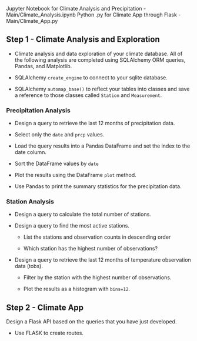 Jupyter Notebook for Climate Analysis and Precipitation - Main/Climate_Analysis.ipynb
Python .py for Climate App through Flask - Main/Climate_App.py

## Step 1 - Climate Analysis and Exploration

* Climate analysis and data exploration of your climate database. All of the following analysis are completed using SQLAlchemy ORM queries, Pandas, and Matplotlib.

* SQLAlchemy `create_engine` to connect to your sqlite database.

* SQLAlchemy `automap_base()` to reflect your tables into classes and save a reference to those classes called `Station` and `Measurement`.

### Precipitation Analysis

* Design a query to retrieve the last 12 months of precipitation data.

* Select only the `date` and `prcp` values.

* Load the query results into a Pandas DataFrame and set the index to the date column.

* Sort the DataFrame values by `date`

* Plot the results using the DataFrame `plot` method.

* Use Pandas to print the summary statistics for the precipitation data.

### Station Analysis

* Design a query to calculate the total number of stations.

* Design a query to find the most active stations.

  * List the stations and observation counts in descending order

  * Which station has the highest number of observations?

* Design a query to retrieve the last 12 months of temperature observation data (tobs).

  * Filter by the station with the highest number of observations.

  * Plot the results as a histogram with `bins=12`.

## Step 2 - Climate App

Design a Flask API based on the queries that you have just developed.

* Use FLASK to create  routes.
